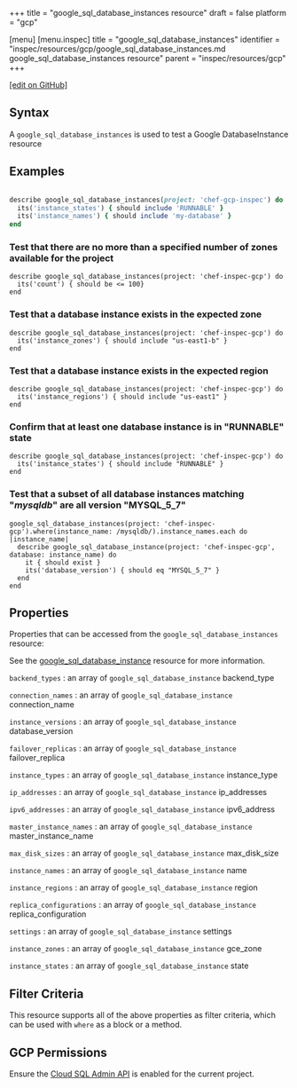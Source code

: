 +++
title = "google_sql_database_instances resource"
draft = false
platform = "gcp"

[menu]
  [menu.inspec]
    title = "google_sql_database_instances"
    identifier = "inspec/resources/gcp/google_sql_database_instances.md google_sql_database_instances resource"
    parent = "inspec/resources/gcp"
+++

[\[edit on GitHub\]](https://github.com/inspec/inspec-gcp/blob/master/docs/resources/google_sql_database_instances.md)

## Syntax

A `google_sql_database_instances` is used to test a Google DatabaseInstance resource

## Examples

```ruby

describe google_sql_database_instances(project: 'chef-gcp-inspec') do
  its('instance_states') { should include 'RUNNABLE' }
  its('instance_names') { should include 'my-database' }
end
```

### Test that there are no more than a specified number of zones available for the project

    describe google_sql_database_instances(project: 'chef-inspec-gcp') do
      its('count') { should be <= 100}
    end

### Test that a database instance exists in the expected zone

    describe google_sql_database_instances(project: 'chef-inspec-gcp') do
      its('instance_zones') { should include "us-east1-b" }
    end

### Test that a database instance exists in the expected region

    describe google_sql_database_instances(project: 'chef-inspec-gcp') do
      its('instance_regions') { should include "us-east1" }
    end

### Confirm that at least one database instance is in "RUNNABLE" state

    describe google_sql_database_instances(project: 'chef-inspec-gcp') do
      its('instance_states') { should include "RUNNABLE" }
    end

### Test that a subset of all database instances matching "_mysqldb_" are all version "MYSQL_5_7"

    google_sql_database_instances(project: 'chef-inspec-gcp').where(instance_name: /mysqldb/).instance_names.each do |instance_name|
      describe google_sql_database_instance(project: 'chef-inspec-gcp',  database: instance_name) do
        it { should exist }
        its('database_version') { should eq "MYSQL_5_7" }
      end
    end

## Properties

Properties that can be accessed from the `google_sql_database_instances` resource:

See the [google_sql_database_instance](/inspec/resources/google_sql_database_instance/#properties) resource for more information.

`backend_types`
: an array of `google_sql_database_instance` backend_type

`connection_names`
: an array of `google_sql_database_instance` connection_name

`instance_versions`
: an array of `google_sql_database_instance` database_version

`failover_replicas`
: an array of `google_sql_database_instance` failover_replica

`instance_types`
: an array of `google_sql_database_instance` instance_type

`ip_addresses`
: an array of `google_sql_database_instance` ip_addresses

`ipv6_addresses`
: an array of `google_sql_database_instance` ipv6_address

`master_instance_names`
: an array of `google_sql_database_instance` master_instance_name

`max_disk_sizes`
: an array of `google_sql_database_instance` max_disk_size

`instance_names`
: an array of `google_sql_database_instance` name

`instance_regions`
: an array of `google_sql_database_instance` region

`replica_configurations`
: an array of `google_sql_database_instance` replica_configuration

`settings`
: an array of `google_sql_database_instance` settings

`instance_zones`
: an array of `google_sql_database_instance` gce_zone

`instance_states`
: an array of `google_sql_database_instance` state

## Filter Criteria

This resource supports all of the above properties as filter criteria, which can be used
with `where` as a block or a method.

## GCP Permissions

Ensure the [Cloud SQL Admin API](https://console.cloud.google.com/apis/library/sqladmin.googleapis.com/) is enabled for the current project.
